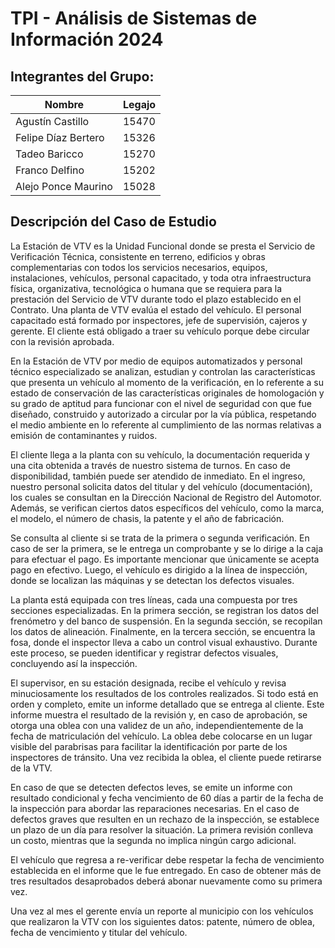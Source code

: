 
# TPI - Análisis de Sistemas de Información 2024




## Integrantes del Grupo:

Nombre | Legajo |
--- | --- |
Agustín Castillo | 15470 |
Felipe Díaz Bertero | 15326 |
Tadeo Baricco | 15270 |
Franco Delfino | 15202 |
Alejo Ponce Maurino | 15028 |


## Descripción del Caso de Estudio

La Estación de VTV es la Unidad Funcional donde se presta el Servicio de Verificación Técnica, consistente en terreno, edificios y obras complementarias con todos los servicios necesarios, equipos, instalaciones, vehículos, personal capacitado, y toda otra infraestructura física, organizativa, tecnológica o humana que se requiera para la prestación del Servicio de VTV durante todo el plazo establecido en el Contrato.
Una planta de VTV evalúa el estado del vehículo. El personal capacitado está formado por inspectores, jefe de supervisión, cajeros y gerente. El cliente está obligado a traer su vehículo porque debe circular con la revisión aprobada.

En la Estación de VTV por medio de equipos automatizados y personal técnico especializado se analizan, estudian y controlan las características que presenta un vehículo al momento de la verificación, en lo referente a su estado de conservación de las características originales de homologación y su grado de aptitud para funcionar con el nivel de seguridad con que fue diseñado, construido y autorizado a circular por la vía pública, respetando el medio ambiente en lo referente al cumplimiento de las normas relativas a emisión de contaminantes y ruidos.

El cliente llega a la planta con su vehículo, la documentación requerida y una cita obtenida a través de nuestro sistema de turnos. En caso de disponibilidad, también puede ser atendido de inmediato. En el ingreso, nuestro personal solicita datos del titular y del vehículo (documentación), los cuales se consultan en la Dirección Nacional de Registro del Automotor. Además, se verifican ciertos datos específicos del vehículo, como la marca, el modelo, el número de chasis, la patente y el año de fabricación.

Se consulta al cliente si se trata de la primera o segunda verificación. En caso de ser la primera, se le entrega un comprobante y se lo dirige a la caja para efectuar el pago. Es importante mencionar que únicamente se acepta pago en efectivo. Luego, el vehículo es dirigido a la línea de inspección, donde se localizan las máquinas y se detectan los defectos visuales.

La planta está equipada con tres líneas, cada una compuesta por tres secciones especializadas. En la primera sección, se registran los datos del frenómetro y del banco de suspensión. En la segunda sección, se recopilan los datos de alineación. Finalmente, en la tercera sección, se encuentra la fosa, donde el inspector lleva a cabo un control visual exhaustivo. Durante este proceso, se pueden identificar y registrar defectos visuales, concluyendo así la inspección.

El supervisor, en su estación designada, recibe el vehículo y revisa minuciosamente los resultados de los controles realizados. Si todo está en orden y completo, emite un informe detallado que se entrega al cliente. Este informe muestra el resultado de la revisión y, en caso de aprobación, se otorga una oblea con una validez de un año, independientemente de la fecha de matriculación del vehículo. La oblea debe colocarse en un lugar visible del parabrisas para facilitar la identificación por parte de los inspectores de tránsito. Una vez recibida la oblea, el cliente puede retirarse de la VTV.

En caso de que se detecten defectos leves, se emite un informe con resultado condicional y fecha vencimiento de 60 días a partir de la fecha de la inspección para abordar las reparaciones necesarias. En el caso de defectos graves que resulten en un rechazo de la inspección, se establece un plazo de un día para resolver la situación. La primera revisión conlleva un costo, mientras que la segunda no implica ningún cargo adicional.

El vehículo que regresa a re-verificar debe respetar la fecha de vencimiento establecida en el informe que le fue entregado. En caso de obtener más de tres resultados desaprobados deberá abonar nuevamente como su primera vez.

Una vez al mes el gerente envía un reporte al municipio con los vehículos que realizaron la VTV con los siguientes datos: patente, número de oblea, fecha de vencimiento y titular del vehículo.
